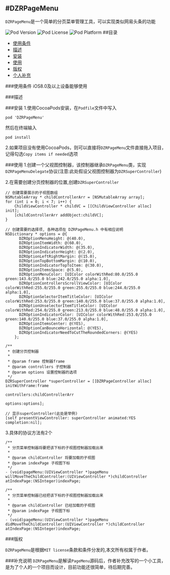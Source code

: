 #DZRPageMenu
--
`DZRPageMenu`是一个简单的分页菜单管理工具，可以实现类似网易头条的功能

![Pod Version](https://img.shields.io/badge/pod-v1.0.1-brightgreen.svg?style=flat) ![Pod License](https://img.shields.io/badge/license-MIT-lightgrey.svg?style=flat) ![Pod Platform](https://img.shields.io/badge/platform-iOS-yellow.svg?style=flat)
##目录
* [使用条件](#使用条件)
* [描述](#描述)
* [安装](#安装)
* [使用](#使用)
* [版权](#版权)
* [个人补充](#个人补充)

###使用条件
iOS8.0及以上设备能够使用

###描述

###安装
1.使用CocoaPods安装，在`Podfile`文件中写入

    pod 'DZRPageMenu'
然后在终端输入
	
	pod install
2.如果项目没有使用CocoaPods，则可以直接将`DZRPageMenu`文件直接拖入项目，记得勾选`Copy items if needed`选项
	
###使用
1.创建一个父视图控制器，该控制器继承`DZRPageMenu`类，实现`DZRPageMenuDelegate`协议(注意:此处假设父视图控制器为`DZRSuperController`)

2.在需要创建分页控制器的位置,创建`DZRSuperController`

```
// 创建需要展示的子视图数组
NSMutableArray * childControllerArr = [NSMutableArray array];
for (int i = 0; i < 7; i++) {
    ChildViewController * childVC = [[ChildViewController alloc] init];
    [childControllerArr addObject:childVC];
}

// 创建需要的选择项, 各种选项在 DZRPageMenu.h 中有相应说明
NSDictionary * options = @{
      DZROptionMenuHeight: @(40.0),
      DZROptionItemWidth: @(60.0),
      DZROptionIndicatorWidth: @(35.0),
      DZROptionIndicatorHeight: @(2.0),
      DZROptionLeftRightMargin: @(15.0),
      DZROptionTopBottomMargin: @(10.0),
      DZROptionIndicatorTopToItem: @(30.0),
      DZROptionItemsSpace: @(5.0),
      DZROptionMenuColor: [UIColor colorWithRed:80.0/255.0 green:143.0/255.0 blue:242.0/255.0 alpha:1.0],
      DZROptionControllersScrollViewColor: [UIColor colorWithRed:255.0/255.0 green:255.0/255.0 blue:244.0/255.0 alpha:1.0],
      DZROptionSelectorItemTitleColor: [UIColor colorWithRed:253.0/255.0 green:140.0/255.0 blue:37.0/255.0 alpha:1.0],
      DZROptionUnselectorItemTitleColor: [UIColor colorWithRed:254.0/255.0 green:213.0/255.0 blue:48.0/255.0 alpha:1.0],
      DZROptionIndicatorColor: [UIColor colorWithRed:253.0/255.0 green:140.0/255.0 blue:37.0/255.0 alpha:1.0],
      DZROptionItemsCenter: @(YES),
      DZROptionCanBounceHorizontal: @(YES),
      DZROptionIndicatorNeedToCutTheRoundedCorners: @(YES)
    };

/**
 * 创建分页控制器
 *
 * @param frame 控制器frame
 * @param controllers 子控制器
 * @param options 设置控制器的选项
 */
DZRSuperController *superController = [[DZRPageController alloc] initWithFrame:frame
                                                                   controllers:childControllerArr
                                                                       options:options];

// 显示superController(此处是举例)
[self presentViewController: superController animated:YES completion:nil];
```

3.具体的协议方法有2个

```
/**
 * 分页菜单控制器将要把该下标的子视图控制器加载出来
 *
 * @param childController 将要加载的子视图
 * @param indexPage 子视图下标
 */
- (void)pageMenu:(UIViewController *)pageMenu willMoveTheChildController:(UIViewController *)childController atIndexPage:(NSInteger)indexPage;
```

```
/**
 * 分页菜单控制器已经把该下标的子视图控制器加载出来
 *
 * @param childController 已经加载的子视图
 * @param indexPage 子视图下标
 */
- (void)pageMenu:(UIViewController *)pageMenu didMoveTheChildController:(UIViewController *)childController atIndexPage:(NSInteger)indexPage;
```
	
###版权

`DZRPageMenu`是根据`MIT license`条款和条件分发的,本文所有权属于作者。

###补充说明
`DZRPageMenu`是解读`PageMenu`源码后，作者补充改写的一个小工具，是为了个人的一个项目而设计，目前功能还很简单，待后期完善。
